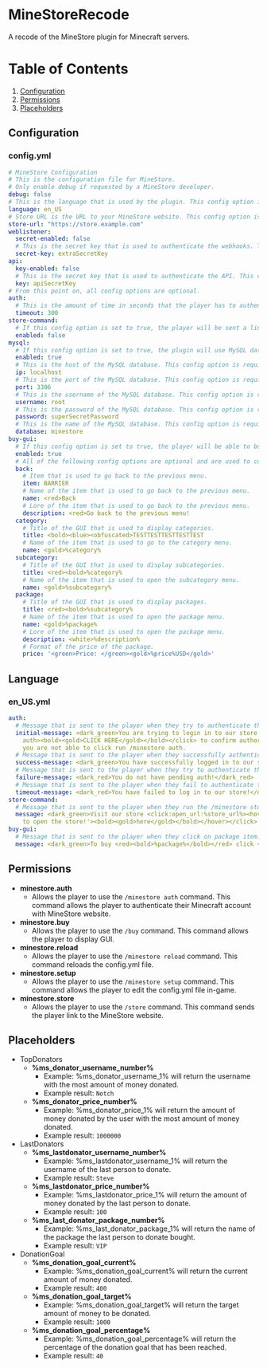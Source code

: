 # MineStoreRecode
A recode of the MineStore plugin for Minecraft servers.
# Table of Contents
1. [Configuration](#Configuration)
2. [Permissions](#Permissions)
3. [Placeholders](#Placeholders)
## Configuration
### config.yml
```yaml
# MineStore Configuration
# This is the configuration file for MineStore.
# Only enable debug if requested by a MineStore developer. 
debug: false
# This is the language that is used by the plugin. This config option is required.
language: en_US
# Store URL is the URL to your MineStore website. This config option is required.
store-url: "https://store.example.com"
weblistener:
  secret-enabled: false
  # This is the secret key that is used to authenticate the webhooks. This config option is required if secret-enabled is set to true.
  secret-key: extraSecretKey
api:
  key-enabled: false
  # This is the secret key that is used to authenticate the API. This config option is required if key-enabled is set to true.
  key: apiSecretKey
# From this point on, all config options are optional.
auth:
  # This is the amount of time in seconds that the player has to authenticate their Minecraft account with MineStore website.
  timeout: 300
store-command:
  # If this config option is set to true, the player will be sent a link to the MineStore website when they run the /minestore store command.
  enabled: false
mysql:
  # If this config option is set to true, the plugin will use MySQL database to store data.
  enabled: true
  # This is the host of the MySQL database. This config option is required if MySQL is enabled.
  ip: localhost
  # This is the port of the MySQL database. This config option is required if MySQL is enabled.
  port: 3306
  # This is the username of the MySQL database. This config option is required if MySQL is enabled.
  username: root
  # This is the password of the MySQL database. This config option is required if MySQL is enabled.
  password: superSecretPassword
  # This is the name of the MySQL database. This config option is required if MySQL is enabled.
  database: minestore
buy-gui:
  # If this config option is set to true, the player will be able to buy packages from the GUI.
  enabled: true
  # All of the following config options are optional and are used to customize the GUI.
  back:
    # Item that is used to go back to the previous menu.
    item: BARRIER
    # Name of the item that is used to go back to the previous menu.
    name: <red>Back
    # Lore of the item that is used to go back to the previous menu.
    description: <red>Go back to the previous menu!
  category:
    # Title of the GUI that is used to display categories.
    title: <bold><blue><obfuscated>TESTTESTTESTTESTTEST
    # Name of the item that is used to go to the category menu.
    name: <gold>%category%
  subcategory:
    # Title of the GUI that is used to display subcategories.
    title: <red><bold>%category%
    # Name of the item that is used to open the subcategory menu.
    name: <gold>%subcategory%
  package:
    # Title of the GUI that is used to display packages.
    title: <red><bold>%subcategory%
    # Name of the item that is used to open the package menu.
    name: <gold>%package%
    # Lore of the item that is used to open the package menu.
    description: <white>%description%
    # Format of the price of the package.
    price: '<green>Price: </green><gold>%price%USD</gold>'
```
## Language
### en_US.yml
```yaml
auth:
  # Message that is sent to the player when they try to authenticate their Minecraft account with MineStore website.
  initial-message: <dark_green>You are trying to login in to our store. <click:run_command:/ms
    auth><bold><gold>CLICK HERE</gold></bold></click> to confirm authorization! If
    you are not able to click run /minestore auth.
  # Message that is sent to the player when they successfully authenticate their Minecraft account with MineStore website.
  success-message: <dark_green>You have successfully logged in to our store!</dark_green>
  # Message that is sent to the player when they try to authenticate their Minecraft account with MineStore website but they do not have a pending auth.
  failure-message: <dark_red>You do not have pending auth!</dark_red>
  # Message that is sent to the player when they fail to authenticate their Minecraft account with MineStore website due to timeout.
  timeout-message: <dark_red>You have failed to log in to our store!</dark_red>
store-command:
  # Message that is sent to the player when they run the /minestore store command.
  message: <dark_green>Visit our store <click:open_url:%store_url%><hover:show_text:'<gold>Click
    to open the store!'><bold><gold>here</gold></bold></hover></click>!</dark_green>
buy-gui:
  # Message that is sent to the player when they click on package item.
  message: <dark_green>To buy <red><bold>%package%</bold></red> click <click:open_url:%buy_url%><bold><gold>HERE</gold></bold></click>!
```
## Permissions
- **minestore.auth**
  - Allows the player to use the `/minestore auth` command. This command allows the player to authenticate their Minecraft account with MineStore website.
- **minestore.buy**
  - Allows the player to use the `/buy` command. This command allows the player to display GUI.
- **minestore.reload**
  - Allows the player to use the `/minestore reload` command. This command reloads the config.yml file.
- **minestore.setup**
  - Allows the player to use the `/minestore setup` command. This command allows the player to edit the config.yml file in-game.
- **minestore.store**
  - Allows the player to use the `/store` command. This command sends the player link to the MineStore website.
## Placeholders
- TopDonators
  - **%ms_donator_username_number%**
    - Example: %ms_donator_username_1% will return the username with the most amount of money donated.
    - Example result: `Notch`
  - **%ms_donator_price_number%**
    - Example: %ms_donator_price_1% will return the amount of money donated by the user with the most amount of money donated.
    - Example result: `1000000`
- LastDonators
  - **%ms_lastdonator_username_number%**
    - Example: %ms_lastdonator_username_1% will return the username of the last person to donate.
    - Example result: `Steve`
  - **%ms_lastdonator_price_number%**
    - Example: %ms_lastdonator_price_1% will return the amount of money donated by the last person to donate.
    - Example result: `100`
  - **%ms_last_donator_package_number%**
    - Example: %ms_last_donator_package_1% will return the name of the package the last person to donate bought.
    - Example result: `VIP`
- DonationGoal
  - **%ms_donation_goal_current%**
    - Example: %ms_donation_goal_current% will return the current amount of money donated.
    - Example result: `400`
  - **%ms_donation_goal_target%**
    - Example: %ms_donation_goal_target% will return the target amount of money to be donated.
    - Example result: `1000`
  - **%ms_donation_goal_percentage%**
    - Example: %ms_donation_goal_percentage% will return the percentage of the donation goal that has been reached.
    - Example result: `40`
  
